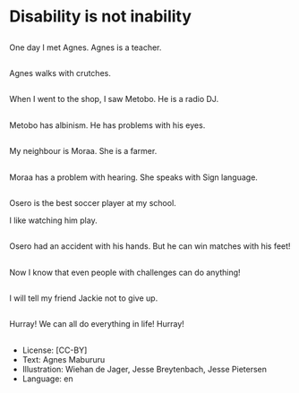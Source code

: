 # Disability is not inability

##
One day I met Agnes.
Agnes is a teacher.

##
Agnes walks with
crutches.

##
When I went to the
shop, I saw Metobo.
He is a radio DJ.

##
Metobo has albinism.
He has problems with
his eyes.

##
My neighbour is Moraa.
She is a farmer.

##
Moraa has a problem
with hearing.
She speaks with Sign
language.

##
Osero is the best soccer
player at my school.

I like watching him play.

##
Osero had an accident
with his hands.
But he can win matches
with his feet!

##
Now I know that even
people with challenges
can do anything!

##
I will tell my friend
Jackie not to give up.

##
Hurray!
We can all do
everything in life!
Hurray!

##
* License: [CC-BY]
* Text: Agnes Mabururu
* Illustration: Wiehan de Jager, Jesse Breytenbach, Jesse Pietersen
* Language: en
